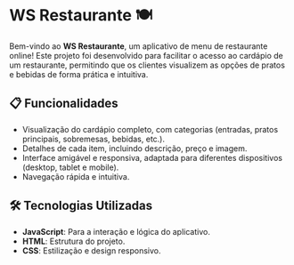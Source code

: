 # WS Restaurante 🍽️

Bem-vindo ao **WS Restaurante**, um aplicativo de menu de restaurante online! Este projeto foi desenvolvido para facilitar o acesso ao cardápio de um restaurante, permitindo que os clientes visualizem as opções de pratos e bebidas de forma prática e intuitiva.

## 📋 Funcionalidades

- Visualização do cardápio completo, com categorias (entradas, pratos principais, sobremesas, bebidas, etc.).
- Detalhes de cada item, incluindo descrição, preço e imagem.
- Interface amigável e responsiva, adaptada para diferentes dispositivos (desktop, tablet e mobile).
- Navegação rápida e intuitiva.

## 🛠️ Tecnologias Utilizadas

- **JavaScript**: Para a interação e lógica do aplicativo.
- **HTML**: Estrutura do projeto.
- **CSS**: Estilização e design responsivo.
